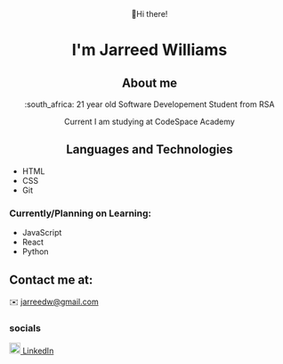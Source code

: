 <div align="center">
  👋Hi there!
  <h1>I'm Jarreed Williams</h1>
</div>

<h2 align="center"> 
About me
</h2>

<p align="center"> :south_africa: 21 year old Software Developement Student from RSA</p>
<p align="center"> Current I am studying at CodeSpace Academy</p>


<h2 align="center"> 
Languages and Technologies
</h2>

* HTML
* CSS
* Git

<h3>Currently/Planning on Learning:</h3>

* JavaScript
* React
* Python

<h2>
Contact me at:
</h2>

✉️ [jarreedw@gmail.com](mailto:jarreedw@gmail.com)

<h3>socials</h3>
 <a href="#"><img src="https://edent.github.io/SuperTinyIcons/images/svg/linkedin.svg" width="20" title="LinkedIn"> LinkedIn </a>
 
<!---
<a <img src="https://edent.github.io/SuperTinyIcons/images/svg/facebook.svg" width="20" title="Facebook"> href="#">
--->
